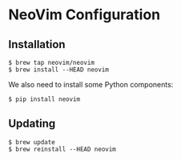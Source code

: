 # NeoVim Configuration

## Installation

    $ brew tap neovim/neovim
    $ brew install --HEAD neovim

We also need to install some Python components:

    $ pip install neovim

## Updating

    $ brew update
    $ brew reinstall --HEAD neovim


